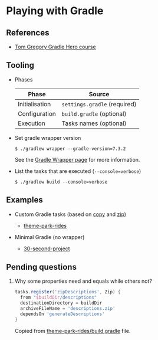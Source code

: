 # Playing with Gradle

## References

- [Tom Gregory Gradle Hero course](https://learn.tomgregory.com/courses/gradle-hero)

## Tooling

- Phases

  | Phase          | Source                       |
  |----------------|------------------------------|
  | Initialisation | `settings.gradle` (required) |
  | Configuration  | `build.gradle` (optional)    |
  | Execution      | Tasks names (optional)       |

- Set gradle wrapper version

  ```shell
  $ ./gradlew wrapper --gradle-version=7.3.2
  ```

  See the [Gradle Wrapper page](https://docs.gradle.org/current/userguide/gradle_wrapper.html) for more information.

- List the tasks that are executed (`--console=verbose`)

  ```shell
  $ ./gradlew build --console=verbose
  ```

## Examples

- Custom Gradle tasks (based on [copy](https://docs.gradle.org/current/dsl/org.gradle.api.tasks.Copy.html)
  and [zip](https://docs.gradle.org/current/dsl/org.gradle.api.tasks.bundling.Zip.html))

    - [theme-park-rides](theme-park-rides)

- Minimal Gradle (no wrapper)

    - [30-second-project](30-second-project)

## Pending questions

1. Why some properties need and equals while others not?

   ```groovy
   tasks.register('zipDescriptions', Zip) {
     from "$buildDir/descriptions"
     destinationDirectory = buildDir
     archiveFileName = 'descriptions.zip'
     dependsOn 'generateDescriptions'
   }
   ```

   Copied from [theme-park-rides/build.gradle](theme-park-rides/build.gradle) file.
